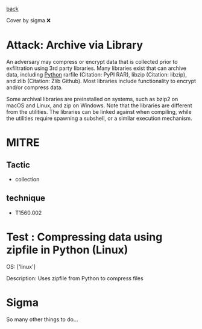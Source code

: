 [back](../index.md)

Cover by sigma :x: 

# Attack: Archive via Library

 An adversary may compress or encrypt data that is collected prior to exfiltration using 3rd party libraries. Many libraries exist that can archive data, including [Python](https://attack.mitre.org/techniques/T1059/006) rarfile (Citation: PyPI RAR), libzip (Citation: libzip), and zlib (Citation: Zlib Github). Most libraries include functionality to encrypt and/or compress data.

Some archival libraries are preinstalled on systems, such as bzip2 on macOS and Linux, and zip on Windows. Note that the libraries are different from the utilities. The libraries can be linked against when compiling, while the utilities require spawning a subshell, or a similar execution mechanism.

# MITRE
## Tactic
  - collection

## technique
  - T1560.002

# Test : Compressing data using zipfile in Python (Linux)

OS: ['linux']

Description: Uses zipfile from Python to compress files


# Sigma

 So many other things to do...